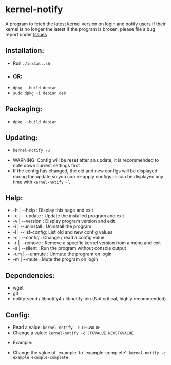 # kernel-notify
A program to fetch the latest kernel version on login and notify users if their kernel is no longer the latest
If the program is broken, please file a bug report under [Issues](https://github.com/Dragon8oy/kernel-notify/issues "Issues")

## Installation:
 * Run `./install.sh`
 - ### OR:
 * `dpkg --build debian`
 * `sudo dpkg -i debian.deb`

## Packaging:
 * `dpkg --build debian`

## Updating:
 * `kernel-notify -u`
 - WARNING: Config will be reset after an update, it is recommended to note down current settings first
 - If the config has changed, the old and new configs will be displayed during the update so you can re-apply configs or can be displayed any time with `kernel-notify -l`

## Help:
 * -h  | --help      : Display this page and exit
 * -u  | --update    : Update the installed program and exit
 * -v  | --version   : Display program version and exit
 * -i  | --uninstall : Uninstall the program
 * -l  | --list-config: List old and new config values
 * -c  | --config    : Change / read a config value
 * -r  | --remove    : Remove a specific kernel version from a menu and exit
 * -s  | --silent    : Run the program without console output
 * -um | --unmute    : Unmute the program on login
 * -m  | --mute      : Mute the program on login

## Dependencies:
 * wget
 * git
 * notify-send / libnotify4 / libnotify-bin (Not critical, highly recommended)

## Config:
 * Read a value:   `kernel-notify -c CFGVALUE`
 * Change a value: `kernel-notify -c CFGVALUE NEWCFGVALUE`

 - Example:
 * Change the value of 'example' to 'example-complete': `kernel-notify -c example example-complete`
